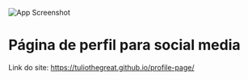 ![App Screenshot](https://cdn.discordapp.com/attachments/765540918051733514/1143320561641082910/screenshot.png)

# Página de perfil para social media

Link do site: <https://tuliothegreat.github.io/profile-page/>

